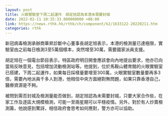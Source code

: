 ```yaml
---
layout: post
title: 火眼實驗室下周二起運作　胡定旭認為本港未需要封城
date: 2022-02-11 10:35:33.000000000 +08:00
link: https://news.rthk.hk/rthk/ch/component/k2/1633122-20220211.htm
categories: rthk
---
```


新冠病毒檢測承辦商華昇診斷中心董事長胡定旭表示，本港的檢測量已達極限，實驗室由之前每日檢測3至5萬個樣本，突然增至30萬，需要國家派員支援。

胡定旭在一個電台節目表示，特區政府明日開會應該會向內地提出要求，他亦已向當局反映意見，包括增加流動檢測站等。他提到，位於馬鞍山體育館的火眼實驗室已搭建，下周二起運作，如果每日採樣量要增至300萬，火眼實驗室數量要再多3倍，需要內地派員千多人到港，他相信中央方面絕對無問題，如果只靠香港自己，醫療資源是不夠。

被問到需否封城及檢測量能否做到，胡定旭認為未需要封城，只要大家合作些，在家工作及逐區大規模檢測，可能一至兩星期可以平穩疫情。另外，對於有人炒賣檢測籌，他說感到驚訝，相信政府會思考如何應對，警方亦可以協助。
